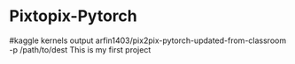 # Pixtopix-Pytorch
#kaggle kernels output arfin1403/pix2pix-pytorch-updated-from-classroom -p /path/to/dest
This is my first project

